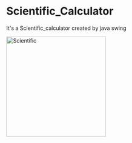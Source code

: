 # Scientific_Calculator
It's a Scientific_calculator created by java swing

<img width="263" alt="Scientific" src="https://user-images.githubusercontent.com/90245688/133312326-1efde6d0-e3fb-459f-9d62-01313571e9ab.PNG">
